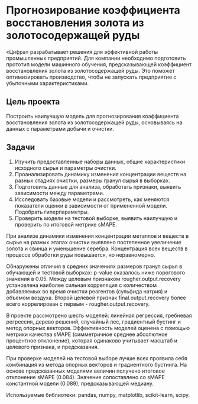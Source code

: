 
# Прогнозирование коэффициента восстановления золота из золотосодержащей руды

«Цифра» разрабатывает решения для эффективной работы промышленных предприятий. Для компании необходимо подготовить прототип модели машинного обучения, предсказывающей коэффициент восстановления золота из золотосодержащей руды. Это поможет оптимизировать производство, чтобы не запускать предприятие с убыточными характеристиками.

## Цель проекта

Построить наилучшую модель для прогнозирования коэффициента восстановления золота из золотосодержащей руды, основываясь на данных с параметрами добычи и очистки.

## Задачи

1.	Изучить предоставленные наборы данных, общие характеристики исходного сырья и параметры очистки.
2.	Проанализировать динамику изменения концентрации веществ на разных стадиях очистки, размеры гранул сырья в выборках.
3.	Подготовить данные для анализа, обработать признаки, выявить зависимости между параметрами.
4.	Исследовать базовые модели и рассмотреть, как меняются показатели оценки в зависимости от примененной модели. Подобрать гиперпараметры.
5.	Проверить модели на тестовой выборке, выявить наилучшую и проверить по итоговой метрике sMAPE.

При анализе динамики изменения концентрации металлов и веществ в сырье на разных этапах очистки выявлено постепенное увеличение золота и свинца и уменьшение серебра. Концентрация всех веществ в процессе обработки руды повышается, но неравномерно.

Обнаружены отличия в средних значениях размеров гранул сырья в обучающей и тестовой выборках: p-value оказалось ниже порогового значения в 0.05.
Между целевым признаком rougher.output.recovery установлена наиболее сильная корреляция с количеством добавляемых во время очистки реагентов (сульфида натрия) и объемом воздуха. Второй целевой признак final.output.recovery более всего коррелирован с первым - rougher.output.recovery. 

В проекте рассмотрено шесть моделей: линейная регрессия, гребневая регрессия, дерево решений, случайный лес, градиентный бустинг и метод опорных векторов. Эффективность моделей оценена с помощью метрики качества sMAPE (симметричное среднее абсолютное процентное отклонение), которая одинаково учитывает масштаб и целевого признака, и предсказания. 

При проверке моделей на тестовой выборе лучше всех проявила себя комбинация из метода опорных векторов и градиентного бустинга. На основе предсказанных моделями величин получено итоговое отклонение sMAPE (0.084). Значение сопоставлено со sMAPE константной модели (0.089), предсказывающей медиану. 

Используемые библиотеки: pandas, numpy, matplotlib, scikit-learn, scipy.
